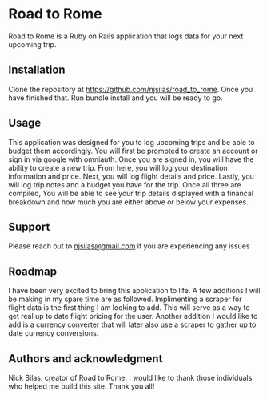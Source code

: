 # Road to Rome

Road to Rome is a Ruby on Rails application that logs 
data for your next upcoming trip. 

## Installation

Clone the repository at https://github.com/njsilas/road_to_rome.
Once you have finished that. Run bundle install and you will be 
ready to go.

## Usage
This application was designed for you to log upcoming trips 
and be able to budget them accordingly. You will first be prompted
to create an account or sign in via  google with omniauth. Once 
you are signed in, you will have the ability to create a new trip.
From here, you will log your destination information and price. Next,
you will log flight details and price. Lastly, you will log trip notes
and a budget you have for the trip. Once all three are compiled, You 
will be able to see your trip details displayed with a financal 
breakdown and how much you are either above or below your expenses.

## Support
Please reach out to njsilas@gmail.com if you are experiencing any issues

## Roadmap
I have been very excited to bring this application to life. A few
additions I will be making in my spare time are as followed. 
Implimenting a scraper for flight data is the first thing I am 
looking to add. This will serve as a way to get real up to date 
flight pricing for the user. Another addition I would like to add
is a currency converter that will later also use a scraper to gather
up to date currency conversions.

 ## Authors and acknowledgment
 Nick Silas, creator of Road to Rome.
 I would like to thank those individuals who helped me build
 this site. Thank you all!

